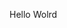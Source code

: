 Hello Wolrd





















































































































































































































































































































































































































































































































































































































































































































































































































































































































































































































































































































































































































































































































































































































































































































































































































































